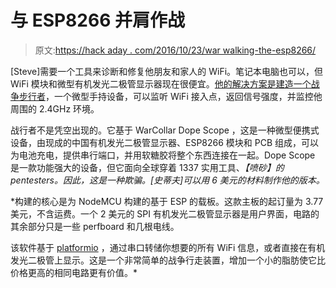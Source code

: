 # 与 ESP8266 并肩作战

> 原文:[https://hack aday . com/2016/10/23/war walking-the-esp8266/](https://hackaday.com/2016/10/23/warwalking-with-the-esp8266/)

[Steve]需要一个工具来诊断和修复他朋友和家人的 WiFi。笔记本电脑也可以，但 WiFi 模块和微型有机发光二极管显示器现在很便宜。[他的解决方案是建造一个战争步行者](https://github.com/stevemcquaid/War-Walker)，一个微型手持设备，可以监听 WiFi 接入点，返回信号强度，并监控他周围的 2.4GHz 环境。

战行者不是凭空出现的。它基于 WarCollar Dope Scope ，这是一种微型便携式设备，由现成的中国有机发光二极管显示器、ESP8266 模块和 PCB 组成，可以为电池充电，提供串行端口，并用软糖胶将整个东西连接在一起。Dope Scope 是一款功能强大的设备，但它面向全球穿着 1337 实用工具、*【喷砂】的 pentesters。因此，这是一种欺骗。[史蒂夫]可以用 6 美元的材料制作他的版本。*

 *构建的核心是为 NodeMCU 构建的基于 ESP 的载板。这款主板的起订量为 3.77 美元，不含运费。一个 2 美元的 SPI 有机发光二极管显示器是用户界面，电路的其余部分只是一些 perfboard 和几根电线。

该软件基于 [platformio](http://platformio.org/) ，通过串口转储你想要的所有 WiFi 信息，或者直接在有机发光二极管上显示。这是一个非常简单的战争行走装置，增加一个小的脂肪使它比价格更高的相同电路更有价值。*